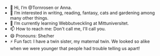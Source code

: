 - 👋 Hi, I’m @Tornrosen or Anna.
- 👀 I’m interested in writing, reading, fantasy, cats and gardening among many other things.
- 🌱 I’m currently learning Webbutveckling at Mittuniversitet.
- 📫 How to reach me: Don't call me, I'll call you.
- 😄 Pronouns: She/her
- ⚡ Fun fact: I have a twin sister, my maternal twin. We looked so alike when we were younger that people had trouble telling us apart!

<!---
Tornrosen/Tornrosen is a ✨ special ✨ repository because its `README.md` (this file) appears on your GitHub profile.
You can click the Preview link to take a look at your changes.
--->
